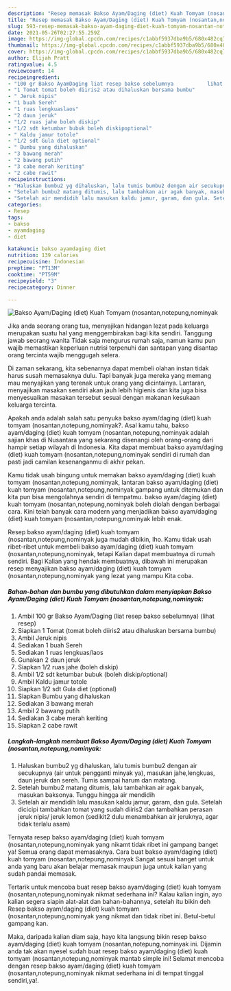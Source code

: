 ```yaml
---
description: "Resep memasak Bakso Ayam/Daging (diet) Kuah Tomyam (nosantan,notepung,nominyak yang nikmat dan Mudah Dibuat"
title: "Resep memasak Bakso Ayam/Daging (diet) Kuah Tomyam (nosantan,notepung,nominyak yang nikmat dan Mudah Dibuat"
slug: 593-resep-memasak-bakso-ayam-daging-diet-kuah-tomyam-nosantan-notepung-nominyak-yang-nikmat-dan-mudah-dibuat
date: 2021-05-26T02:27:55.259Z
image: https://img-global.cpcdn.com/recipes/c1abbf5937dba9b5/680x482cq70/bakso-ayamdaging-diet-kuah-tomyam-nosantannotepungnominyak-foto-resep-utama.jpg
thumbnail: https://img-global.cpcdn.com/recipes/c1abbf5937dba9b5/680x482cq70/bakso-ayamdaging-diet-kuah-tomyam-nosantannotepungnominyak-foto-resep-utama.jpg
cover: https://img-global.cpcdn.com/recipes/c1abbf5937dba9b5/680x482cq70/bakso-ayamdaging-diet-kuah-tomyam-nosantannotepungnominyak-foto-resep-utama.jpg
author: Elijah Pratt
ratingvalue: 4.5
reviewcount: 14
recipeingredient:
- "100 gr Bakso AyamDaging liat resep bakso sebelumnya           lihat resep"
- "1 Tomat tomat boleh diiris2 atau dihaluskan bersama bumbu"
- " Jeruk nipis"
- "1 buah Sereh"
- "1 ruas lengkuaslaos"
- "2 daun jeruk"
- "1/2 ruas jahe boleh diskip"
- "1/2 sdt ketumbar bubuk boleh diskipoptional"
- " Kaldu jamur totole"
- "1/2 sdt Gula diet optional"
- " Bumbu yang dihaluskan"
- "3 bawang merah"
- "2 bawang putih"
- "3 cabe merah keriting"
- "2 cabe rawit"
recipeinstructions:
- "Haluskan bumbu2 yg dihaluskan, lalu tumis bumbu2 dengan air secukupnya (air untuk pengganti minyak ya), masukan jahe,lengkuas, daun jeruk dan sereh. Tumis sampai harum dan matang."
- "Setelah bumbu2 matang ditumis, lalu tambahkan air agak banyak, masukan baksonya. Tunggu hingga air mendidih"
- "Setelah air mendidih lalu masukan kaldu jamur, garam, dan gula. Setelah dicicipi tambahkan tomat yang sudah diiris2 dan tambahkan perasan jeruk nipis/ jeruk lemon (sedikit2 dulu menambahkan air jeruknya, agar tidak terlalu asam)"
categories:
- Resep
tags:
- bakso
- ayamdaging
- diet

katakunci: bakso ayamdaging diet 
nutrition: 139 calories
recipecuisine: Indonesian
preptime: "PT13M"
cooktime: "PT59M"
recipeyield: "3"
recipecategory: Dinner

---
```



![Bakso Ayam/Daging (diet) Kuah Tomyam (nosantan,notepung,nominyak](https://img-global.cpcdn.com/recipes/c1abbf5937dba9b5/680x482cq70/bakso-ayamdaging-diet-kuah-tomyam-nosantannotepungnominyak-foto-resep-utama.jpg)

Jika anda seorang orang tua, menyajikan hidangan lezat pada keluarga merupakan suatu hal yang menggembirakan bagi kita sendiri. Tanggung jawab seorang  wanita Tidak saja mengurus rumah saja, namun kamu pun wajib memastikan keperluan nutrisi terpenuhi dan santapan yang disantap orang tercinta wajib menggugah selera.

Di zaman  sekarang, kita sebenarnya dapat membeli olahan instan tidak harus susah memasaknya dulu. Tapi banyak juga mereka yang memang mau menyajikan yang terenak untuk orang yang dicintainya. Lantaran, menyajikan masakan sendiri akan jauh lebih higienis dan kita juga bisa menyesuaikan masakan tersebut sesuai dengan makanan kesukaan keluarga tercinta. 



Apakah anda adalah salah satu penyuka bakso ayam/daging (diet) kuah tomyam (nosantan,notepung,nominyak?. Asal kamu tahu, bakso ayam/daging (diet) kuah tomyam (nosantan,notepung,nominyak adalah sajian khas di Nusantara yang sekarang disenangi oleh orang-orang dari hampir setiap wilayah di Indonesia. Kita dapat membuat bakso ayam/daging (diet) kuah tomyam (nosantan,notepung,nominyak sendiri di rumah dan pasti jadi camilan kesenanganmu di akhir pekan.

Kamu tidak usah bingung untuk memakan bakso ayam/daging (diet) kuah tomyam (nosantan,notepung,nominyak, lantaran bakso ayam/daging (diet) kuah tomyam (nosantan,notepung,nominyak gampang untuk ditemukan dan kita pun bisa mengolahnya sendiri di tempatmu. bakso ayam/daging (diet) kuah tomyam (nosantan,notepung,nominyak boleh diolah dengan berbagai cara. Kini telah banyak cara modern yang menjadikan bakso ayam/daging (diet) kuah tomyam (nosantan,notepung,nominyak lebih enak.

Resep bakso ayam/daging (diet) kuah tomyam (nosantan,notepung,nominyak juga mudah dibikin, lho. Kamu tidak usah ribet-ribet untuk membeli bakso ayam/daging (diet) kuah tomyam (nosantan,notepung,nominyak, tetapi Kalian dapat membuatnya di rumah sendiri. Bagi Kalian yang hendak membuatnya, dibawah ini merupakan resep menyajikan bakso ayam/daging (diet) kuah tomyam (nosantan,notepung,nominyak yang lezat yang mampu Kita coba.

<!--inarticleads1-->

##### Bahan-bahan dan bumbu yang dibutuhkan dalam menyiapkan Bakso Ayam/Daging (diet) Kuah Tomyam (nosantan,notepung,nominyak:

1. Ambil 100 gr Bakso Ayam/Daging (liat resep bakso sebelumnya)           (lihat resep)
1. Siapkan 1 Tomat (tomat boleh diiris2 atau dihaluskan bersama bumbu)
1. Ambil  Jeruk nipis
1. Sediakan 1 buah Sereh
1. Sediakan 1 ruas lengkuas/laos
1. Gunakan 2 daun jeruk
1. Siapkan 1/2 ruas jahe (boleh diskip)
1. Ambil 1/2 sdt ketumbar bubuk (boleh diskip/optional)
1. Ambil  Kaldu jamur totole
1. Siapkan 1/2 sdt Gula diet (optional)
1. Siapkan  Bumbu yang dihaluskan
1. Sediakan 3 bawang merah
1. Ambil 2 bawang putih
1. Sediakan 3 cabe merah keriting
1. Siapkan 2 cabe rawit




<!--inarticleads2-->

##### Langkah-langkah membuat Bakso Ayam/Daging (diet) Kuah Tomyam (nosantan,notepung,nominyak:

1. Haluskan bumbu2 yg dihaluskan, lalu tumis bumbu2 dengan air secukupnya (air untuk pengganti minyak ya), masukan jahe,lengkuas, daun jeruk dan sereh. Tumis sampai harum dan matang.
1. Setelah bumbu2 matang ditumis, lalu tambahkan air agak banyak, masukan baksonya. Tunggu hingga air mendidih
1. Setelah air mendidih lalu masukan kaldu jamur, garam, dan gula. Setelah dicicipi tambahkan tomat yang sudah diiris2 dan tambahkan perasan jeruk nipis/ jeruk lemon (sedikit2 dulu menambahkan air jeruknya, agar tidak terlalu asam)




Ternyata resep bakso ayam/daging (diet) kuah tomyam (nosantan,notepung,nominyak yang nikamt tidak ribet ini gampang banget ya! Semua orang dapat memasaknya. Cara buat bakso ayam/daging (diet) kuah tomyam (nosantan,notepung,nominyak Sangat sesuai banget untuk anda yang baru akan belajar memasak maupun juga untuk kalian yang sudah pandai memasak.

Tertarik untuk mencoba buat resep bakso ayam/daging (diet) kuah tomyam (nosantan,notepung,nominyak nikmat sederhana ini? Kalau kalian ingin, ayo kalian segera siapin alat-alat dan bahan-bahannya, setelah itu bikin deh Resep bakso ayam/daging (diet) kuah tomyam (nosantan,notepung,nominyak yang nikmat dan tidak ribet ini. Betul-betul gampang kan. 

Maka, daripada kalian diam saja, hayo kita langsung bikin resep bakso ayam/daging (diet) kuah tomyam (nosantan,notepung,nominyak ini. Dijamin anda tak akan nyesel sudah buat resep bakso ayam/daging (diet) kuah tomyam (nosantan,notepung,nominyak mantab simple ini! Selamat mencoba dengan resep bakso ayam/daging (diet) kuah tomyam (nosantan,notepung,nominyak nikmat sederhana ini di tempat tinggal sendiri,ya!.

